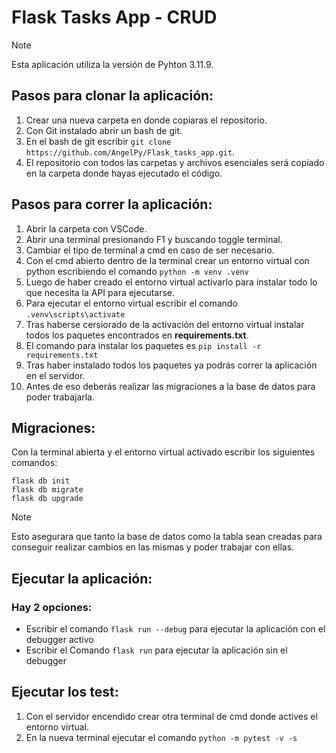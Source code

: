 # Flask Tasks App - **CRUD** 

> [!NOTE]
> Esta aplicación utiliza la versión de Pyhton 3.11.9.

## Pasos para clonar la aplicación:

1. Crear una nueva carpeta en donde copiaras el repositorio.
2. Con Git instalado abrir un bash de git.
3. En el bash de git escribir `git clone https://github.com/AngelPy/Flask_tasks_app.git`.
4. El repositorio con todos las carpetas y archivos esenciales será copiado en la carpeta donde hayas ejecutado el código.

## Pasos para correr la aplicación:

1. Abrir la carpeta con VSCode.
2. Abrir una terminal presionando F1 y buscando toggle terminal.
3. Cambiar el tipo de terminal a cmd en caso de ser necesario.
4. Con el cmd abierto dentro de la terminal crear un entorno virtual con python escribiendo el comando `python -m venv .venv`
5. Luego de haber creado el entorno virtual activarlo para instalar todo lo que necesita la API para ejecutarse.
6. Para ejecutar el entorno virtual escribir el comando `.venv\scripts\activate`
7. Tras haberse cersiorado de la activación del entorno virtual instalar todos los paquetes encontrados en **requirements.txt**.
8. El comando para instalar los paquetes es `pip install -r requirements.txt`
9. Tras haber instalado todos los paquetes ya podrás correr la aplicación en el servidor.
10. Antes de eso deberás realizar las migraciones a la base de datos para poder trabajarla.

## Migraciones:

Con la terminal abierta y el entorno virtual activado escribir los siguientes comandos:
```
flask db init
flask db migrate
flask db upgrade
```
> [!NOTE]
> Esto asegurara que tanto la base de datos como la tabla sean creadas para conseguir realizar cambios en las mismas y poder trabajar con ellas.

## Ejecutar la aplicación:

### Hay 2 opciones:
 - Escribir el comando `flask run --debug` para ejecutar la aplicación con el debugger activo
 - Escribir el Comando `flask run` para ejecutar la aplicación sin el debugger

## Ejecutar los test:

1. Con el servidor encendido crear otra terminal de cmd donde actives el entorno virtual.
2. En la nueva terminal ejecutar el comando `python -m pytest -v -s`

